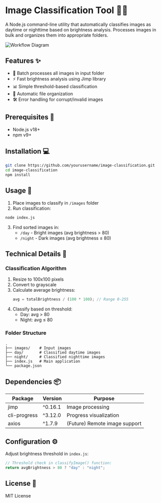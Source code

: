 # Image Classification Tool 🌄🌌

A Node.js command-line utility that automatically classifies images as daytime or nighttime based on brightness analysis. Processes images in bulk and organizes them into appropriate folders.

![Workflow Diagram](https://via.placeholder.com/800x400.png?text=Day/Night+Image+Classification+Workflow)

## Features ✨

- 📁 Batch processes all images in input folder
- ⚡ Fast brightness analysis using Jimp library
- 📊 Simple threshold-based classification
- 📂 Automatic file organization
- 🛠️ Error handling for corrupt/invalid images

## Prerequisites 🔧

- Node.js v18+
- npm v9+

## Installation 💻

```bash
git clone https://github.com/yourusername/image-classification.git
cd image-classification
npm install
```

## Usage 🚀

1. Place images to classify in `/images` folder
2. Run classification:

```bash
node index.js
```

3. Find sorted images in:
   - `/day` - Bright images (avg brightness > 80)
   - `/night` - Dark images (avg brightness ≤ 80)

## Technical Details 🔬

### Classification Algorithm

1. Resize to 100x100 pixels
2. Convert to grayscale
3. Calculate average brightness:
   ```js
   avg = totalBrightness / (100 * 100); // Range 0-255
   ```
4. Classify based on threshold:
   - Day: avg > 80
   - Night: avg ≤ 80

### Folder Structure

```
.
├── images/    # Input images
├── day/       # Classified daytime images
├── night/     # Classified nighttime images
├── index.js   # Main application
└── package.json
```

## Dependencies 📦

| Package      | Version | Purpose                       |
| ------------ | ------- | ----------------------------- |
| jimp         | ^0.16.1 | Image processing              |
| cli-progress | ^3.12.0 | Progress visualization        |
| axios        | ^1.7.9  | (Future) Remote image support |

## Configuration ⚙️

Adjust brightness threshold in `index.js`:

```js
// Threshold check in classifyImage() function:
return avgBrightness > 80 ? "day" : "night";
```

## License 📄

MIT License
